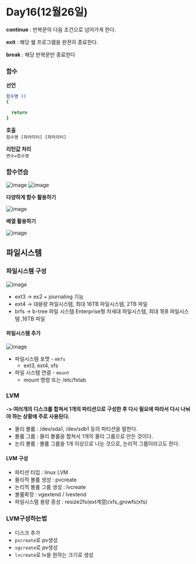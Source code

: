 # Day16(12월26일)

**continue** : 반복문의 다음 조건으로 넘어가게 한다.

**exit** : 해당 쉘 프로그램을 완젼히 종료한다.

**break** : 해당 반복문만 종료한다

### 함수

**선언**
```bash
함수명 () 
{

  return 
}
```

**호출**<br>
`함수명 [파라미터] [파마리터]`

**리턴값 처리**<br>
`변수=함수명`

### 함수연습
![image](https://github.com/JoEunSae/Metanet-Internship/assets/83803199/4a8719bd-931b-4b22-a5a0-c367226a6f3f) ![image](https://github.com/JoEunSae/Metanet-Internship/assets/83803199/510eb642-8f47-4ef8-a80d-acec63e099bf)

**다양하게 함수 활용하기**

![image](https://github.com/JoEunSae/Metanet-Internship/assets/83803199/2864c523-75b5-46d2-8a87-5e888fcbd811)

**배열 활용하기**

![image](https://github.com/JoEunSae/Metanet-Internship/assets/83803199/53ba14ec-a826-4b00-9098-af1da528f991)

## 파일시스템

### 파일시스템 구성

![image](https://github.com/JoEunSae/Metanet-Internship/assets/83803199/57bf68de-4ec6-4954-addb-3741ecf60311)

- ext3 -> ex2 + journaling 기능
- ext4 -> 대용량 파일시스템, 최대 16TB 파일시스템, 2TB 파일
- brfs -> b-tree 파일 시스템 Enterprise형 차세대 파일시스템, 최대 1EB 파일시스템 ,16TB 파일

#### 파일시스템 추가

![image](https://github.com/JoEunSae/Metanet-Internship/assets/83803199/cddde5a7-4ed8-4bf8-b7e8-48b87e23c27e)

- 파일시스템 포맷 - `mkfs`
  - ext3, ext4, xfs
- 파일 시스템 연결 - `mount`
  - mount 명령 또는 /etc/fstab


 ### LVM
**-> 여러개의 디스크를 합쳐서 1개의 파티션으로 구성한 후 다시 필요에 따라서 다시 나눠야 하는 상황에 주로 사용된다.**

- 물리 볼륨 : /dev/sda1, /dev/sdb1 등의 파티션을 말한다.
- 볼륨 그룹 : 물리 볼륨을 합쳐서 1개의 물리 그룹으로 만든 것이다.
- 논리 볼륨 : 볼륨 그룹을 1개 이상으로 나눈 것으로, 논리적 그룹이라고도 한다.

#### LVM 구성
- 파티션 타입 : linux LVM
- 물리적 볼륨 생성 : pvcreate
- 논리적 볼륨 그룹 생성 : lvcreate
- 볼륨확장 : vgextend / lvextend
- 파일시스템 용량 증성 : resize2fs(ext계열)/xfs_growfs(xfs)

### LVM구성하는법
- 디스크 추가
- `pvcreate`로 pv생성
- `vgcreate`로 pv생성
- `lvcreate`로 lv을 원하는 크기로 생성
 

 











